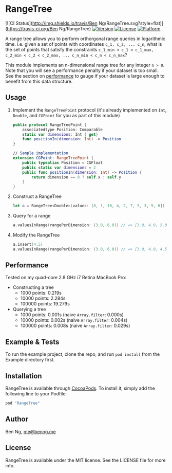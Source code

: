 # RangeTree

[![CI Status](http://img.shields.io/travis/Ben Ng/RangeTree.svg?style=flat)](https://travis-ci.org/Ben Ng/RangeTree)
[![Version](https://img.shields.io/cocoapods/v/RangeTree.svg?style=flat)](http://cocoapods.org/pods/RangeTree)
[![License](https://img.shields.io/cocoapods/l/RangeTree.svg?style=flat)](http://cocoapods.org/pods/RangeTree)
[![Platform](https://img.shields.io/cocoapods/p/RangeTree.svg?style=flat)](http://cocoapods.org/pods/RangeTree)

A range tree allows you to perform orthorgonal range queries in logarithmic time. i.e. given a set of points with coordinates `c_1, c_2, ... c_n`, what is the set of points that satisfy the constraints `c_1_min < c_1 < c_1_max, c_2_min < c_2 < c_2_max, ... c_n_min < c_n < c_n_max`?

This module implements an n-dimensional range tree for any integer `n > 0`. Note that you will see a performance penalty if your dataset is too small. See the section on [performance](#performance) to gauge if your dataset is large enough to benefit from this data structure.

## Usage

1. Implement the `RangeTreePoint` protocol (it's already implemented on `Int`, `Double`, and `CGPoint` for you as part of this module)

	```swift
	public protocol RangeTreePoint {
	    associatedtype Position: Comparable
	    static var dimensions: Int { get}
	    func positionIn(dimension: Int) -> Position
	}

	// Sample implementation
	extension CGPoint: RangeTreePoint {
	    public typealias Position = CGFloat
	    public static var dimensions = 2
	    public func positionIn(dimension: Int) -> Position {
	        return dimension == 0 ? self.x : self.y
	    }
	}
	```
2. Construct a RangeTree

	```swift
	let a = RangeTree<Double>(values: [8, 1, 10, 4, 2, 7, 5, 3, 9, 6])
	```
3. Query for a range

	```swift
	a.valuesInRange(rangePerDimension: (3.0, 6.0)) // => [3.0, 4.0, 5.0, 6.0]
	```
4. Modify the RangeTree

	```swift
	a.insert(4.5)
	a.valuesInRange(rangePerDimension: (3.0, 6.0)) // => [3.0, 4.0, 4.5, 5.0, 6.0]
	```

## Performance

Tested on my quad-core 2.8 GHz i7 Retina MacBook Pro:

 * Constructing a tree
 	* 1000 points: 0.219s
 	* 10000 points: 2.284s
 	* 100000 points: 19.279s
 * Querying a tree
 	* 1000 points: 0.001s (naive `Array.filter`: 0.000s)
 	* 10000 points: 0.002s (naive `Array.filter`: 0.004s)
 	* 100000 points: 0.008s (naive `Array.filter`: 0.029s)

## Example & Tests

To run the example project, clone the repo, and run `pod install` from the Example directory first.

## Installation

RangeTree is available through [CocoaPods](http://cocoapods.org). To install
it, simply add the following line to your Podfile:

```ruby
pod "RangeTree"
```

## Author

Ben Ng, me@benng.me

## License

RangeTree is available under the MIT license. See the LICENSE file for more info.
